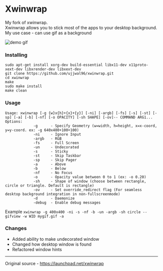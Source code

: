 # Xwinwrap

My fork of xwinwrap.  
Xwinwrap allows you to stick most of the apps to your desktop background.  
My use case - can use gif as a background

![demo gif](https://github.com/ujjwal96/xwinwrap/blob/demo/demo.gif)

### Installing

```
sudo apt-get install xorg-dev build-essential libx11-dev x11proto-xext-dev libxrender-dev libxext-dev
git clone https://github.com/ujjwal96/xwinwrap.git
cd xwinwrap
make
sudo make install
make clean
```

### Usage

```
Usage: xwinwrap [-g {w}x{h}+{x}+{y}] [-ni] [-argb] [-fs] [-s] [-st] [-sp] [-a] [-b] [-nf] [-o OPACITY] [-sh SHAPE] [-ov]-- COMMAND ARG1...
Options:
             -g      - Specify Geometry (w=width, h=height, x=x-coord, y=y-coord. ex: -g 640x480+100+100)
             -ni     - Ignore Input
             -argb   - RGB
             -fs     - Full Screen
             -un     - Undecorated
             -s      - Sticky
             -st     - Skip Taskbar
             -sp     - Skip Pager
             -a      - Above
             -b      - Below
             -nf     - No Focus
             -o      - Opacity value between 0 to 1 (ex: -o 0.20)
             -sh     - Shape of window (choose between rectangle, circle or triangle. Default is rectangle)
             -ov     - Set override_redirect flag (For seamless desktop background integration in non-fullscreenmode)
             -d      - Daemonize
             -debug  - Enable debug messages
```
Example
`xwinwrap -g 400x400 -ni -s -nf -b -un -argb -sh circle -- gifview -w WID mygif.gif -a`

### Changes

* Added ability to make undecorated window
* Changed how desktop window is found
* Refactored window hints

----
Original source - https://launchpad.net/xwinwrap
